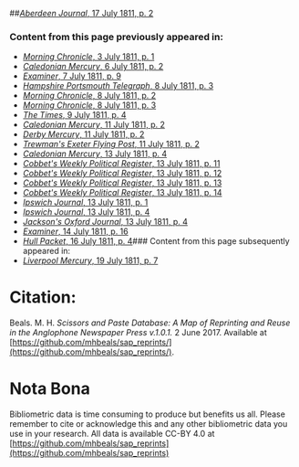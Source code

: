 ##[*Aberdeen Journal*, 17 July 1811, p. 2](https://mhbeals.github.io/sap_html/Aberdeen-Journal/Aberdeen-Journal-17-July-1811-p-2)

### Content from this page previously appeared in:
+ [*Morning Chronicle*, 3 July 1811, p. 1](https://mhbeals.github.io/sap_html/Morning-Chronicle/Morning-Chronicle-3-July-1811-p-1)
+ [*Caledonian Mercury*, 6 July 1811, p. 2](https://mhbeals.github.io/sap_html/Caledonian-Mercury/Caledonian-Mercury-6-July-1811-p-2)
+ [*Examiner*, 7 July 1811, p. 9](https://mhbeals.github.io/sap_html/Examiner/Examiner-7-July-1811-p-9)
+ [*Hampshire Portsmouth Telegraph*, 8 July 1811, p. 3](https://mhbeals.github.io/sap_html/Hampshire-Portsmouth-Telegraph/Hampshire-Portsmouth-Telegraph-8-July-1811-p-3)
+ [*Morning Chronicle*, 8 July 1811, p. 2](https://mhbeals.github.io/sap_html/Morning-Chronicle/Morning-Chronicle-8-July-1811-p-2)
+ [*Morning Chronicle*, 8 July 1811, p. 3](https://mhbeals.github.io/sap_html/Morning-Chronicle/Morning-Chronicle-8-July-1811-p-3)
+ [*The Times*, 9 July 1811, p. 4](https://mhbeals.github.io/sap_html/The-Times/The-Times-9-July-1811-p-4)
+ [*Caledonian Mercury*, 11 July 1811, p. 2](https://mhbeals.github.io/sap_html/Caledonian-Mercury/Caledonian-Mercury-11-July-1811-p-2)
+ [*Derby Mercury*, 11 July 1811, p. 2](https://mhbeals.github.io/sap_html/Derby-Mercury/Derby-Mercury-11-July-1811-p-2)
+ [*Trewman's Exeter Flying Post*, 11 July 1811, p. 2](https://mhbeals.github.io/sap_html/Trewman's-Exeter-Flying-Post/Trewman's-Exeter-Flying-Post-11-July-1811-p-2)
+ [*Caledonian Mercury*, 13 July 1811, p. 4](https://mhbeals.github.io/sap_html/Caledonian-Mercury/Caledonian-Mercury-13-July-1811-p-4)
+ [*Cobbet's Weekly Political Register*, 13 July 1811, p. 11](https://mhbeals.github.io/sap_html/Cobbet's-Weekly-Political-Register/Cobbet's-Weekly-Political-Register-13-July-1811-p-11)
+ [*Cobbet's Weekly Political Register*, 13 July 1811, p. 12](https://mhbeals.github.io/sap_html/Cobbet's-Weekly-Political-Register/Cobbet's-Weekly-Political-Register-13-July-1811-p-12)
+ [*Cobbet's Weekly Political Register*, 13 July 1811, p. 13](https://mhbeals.github.io/sap_html/Cobbet's-Weekly-Political-Register/Cobbet's-Weekly-Political-Register-13-July-1811-p-13)
+ [*Cobbet's Weekly Political Register*, 13 July 1811, p. 14](https://mhbeals.github.io/sap_html/Cobbet's-Weekly-Political-Register/Cobbet's-Weekly-Political-Register-13-July-1811-p-14)
+ [*Ipswich Journal*, 13 July 1811, p. 1](https://mhbeals.github.io/sap_html/Ipswich-Journal/Ipswich-Journal-13-July-1811-p-1)
+ [*Ipswich Journal*, 13 July 1811, p. 4](https://mhbeals.github.io/sap_html/Ipswich-Journal/Ipswich-Journal-13-July-1811-p-4)
+ [*Jackson's Oxford Journal*, 13 July 1811, p. 4](https://mhbeals.github.io/sap_html/Jackson's-Oxford-Journal/Jackson's-Oxford-Journal-13-July-1811-p-4)
+ [*Examiner*, 14 July 1811, p. 16](https://mhbeals.github.io/sap_html/Examiner/Examiner-14-July-1811-p-16)
+ [*Hull Packet*, 16 July 1811, p. 4](https://mhbeals.github.io/sap_html/Hull-Packet/Hull-Packet-16-July-1811-p-4)### Content from this page subsequently appeared in:
+ [*Liverpool Mercury*, 19 July 1811, p. 7](https://mhbeals.github.io/sap_html/Liverpool-Mercury/Liverpool-Mercury-19-July-1811-p-7)
                    
# Citation: 

Beals. M. H. *Scissors and Paste Database: A Map of Reprinting and Reuse in the Anglophone Newspaper Press v.1.0.1.* 2 June 2017. Available at [https://github.com/mhbeals/sap_reprints/](https://github.com/mhbeals/sap_reprints/). 
                    
# Nota Bona

Bibliometric data is time consuming to produce but benefits us all. Please remember to cite or acknowledge this and any other bibliometric data you use in your research. All data is available CC-BY 4.0 at [https://github.com/mhbeals/sap_reprints](https://github.com/mhbeals/sap_reprints)
